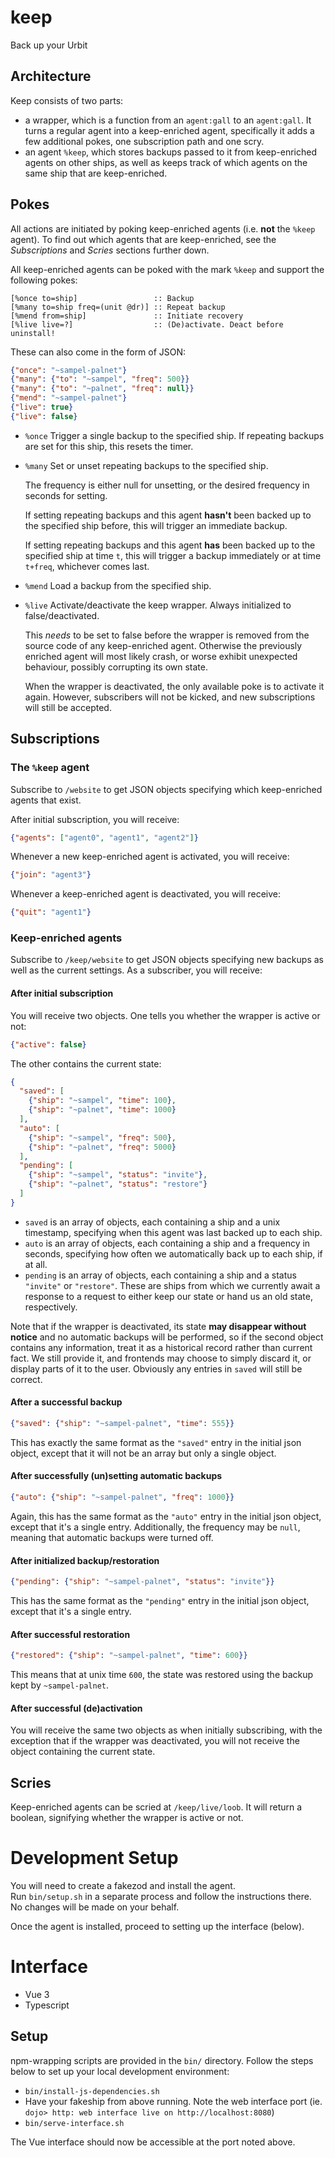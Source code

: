 # keep
Back up your Urbit

## Architecture

Keep consists of two parts:

- a wrapper, which is a function from an `agent:gall` to an `agent:gall`. It turns a regular agent into a keep-enriched agent, specifically it adds a few additional pokes, one subscription path and one scry.
- an agent `%keep`, which stores backups passed to it from keep-enriched agents on other ships, as well as keeps track of which agents on the same ship that are keep-enriched.

## Pokes

All actions are initiated by poking keep-enriched agents (i.e. **not** the `%keep` agent). To find out which agents that are keep-enriched, see the *Subscriptions* and *Scries* sections further down.

All keep-enriched agents can be poked with the mark `%keep` and support the following pokes:

```hoon
[%once to=ship]                 :: Backup
[%many to=ship freq=(unit @dr)] :: Repeat backup
[%mend from=ship]               :: Initiate recovery
[%live live=?]                  :: (De)activate. Deact before uninstall!
```

These can also come in the form of JSON:

```json
{"once": "~sampel-palnet"}
{"many": {"to": "~sampel", "freq": 500}}
{"many": {"to": "~palnet", "freq": null}}
{"mend": "~sampel-palnet"}
{"live": true}
{"live": false}
```

- `%once`
  Trigger a single backup to the specified ship.
  If repeating backups are set for this ship, this resets the timer.
- `%many`
  Set or unset repeating backups to the specified ship.

  The frequency is either null for unsetting, or the desired frequency in seconds for setting.

  If setting repeating backups and this agent **hasn't** been backed up to the specified ship before, this will trigger an immediate backup.

  If setting repeating backups and this agent **has** been backed up to the specified ship at time `t`, this will trigger a backup immediately or at time `t+freq`, whichever comes last.
- `%mend`
  Load a backup from the specified ship.
- `%live`
  Activate/deactivate the keep wrapper. Always initialized to false/deactivated.

  This *needs* to be set to false before the wrapper is removed from the source code of any keep-enriched agent. Otherwise the previously enriched agent will most likely crash, or worse exhibit unexpected behaviour, possibly corrupting its own state.

  When the wrapper is deactivated, the only available poke is to activate it again. However, subscribers will not be kicked, and new subscriptions will still be accepted.

## Subscriptions

### The `%keep` agent

Subscribe to `/website` to get JSON objects specifying which keep-enriched agents that exist.

After initial subscription, you will receive:

```json
{"agents": ["agent0", "agent1", "agent2"]}
```

Whenever a new keep-enriched agent is activated, you will receive:

```json
{"join": "agent3"}
```

Whenever a keep-enriched agent is deactivated, you will receive:

```json
{"quit": "agent1"}
```

### Keep-enriched agents

Subscribe to `/keep/website` to get JSON objects specifying new backups as well as the current settings. As a subscriber, you will receive:

#### After initial subscription

You will receive two objects. One tells you whether the wrapper is active or not:

```json
{"active": false}
```

The other contains the current state:

```json
{
  "saved": [
    {"ship": "~sampel", "time": 100},
    {"ship": "~palnet", "time": 1000}
  ],
  "auto": [
    {"ship": "~sampel", "freq": 500},
    {"ship": "~palnet", "freq": 5000}
  ],
  "pending": [
    {"ship": "~sampel", "status": "invite"},
    {"ship": "~palnet", "status": "restore"}
  ]
}
```

- `saved` is an array of objects, each containing a ship and a unix timestamp, specifying when this agent was last backed up to each ship.
- `auto` is an array of objects, each containing a ship and a frequency in seconds, specifying how often we automatically back up to each ship, if at all.
- `pending` is an array of objects, each containing a ship and a status `"invite"` or `"restore"`. These are ships from which we currently await a response to a request to either keep our state or hand us an old state, respectively.

Note that if the wrapper is deactivated, its state **may disappear without notice** and no automatic backups will be performed, so if the second object contains any information, treat it as a historical record rather than current fact. We still provide it, and frontends may choose to simply discard it, or display parts of it to the user. Obviously any entries in `saved` will still be correct.

#### After a successful backup

```json
{"saved": {"ship": "~sampel-palnet", "time": 555}}
```

This has exactly the same format as the `"saved"` entry in the initial json object, except that it will not be an array but only a single object.

#### After successfully (un)setting automatic backups

```json
{"auto": {"ship": "~sampel-palnet", "freq": 1000}}
```

Again, this has the same format as the `"auto"` entry in the initial json object, except that it's a single entry. Additionally, the frequency may be `null`, meaning that automatic backups were turned off.

#### After initialized backup/restoration

```json
{"pending": {"ship": "~sampel-palnet", "status": "invite"}}
```

This has the same format as the `"pending"` entry in the initial json object, except that it's a single entry.

#### After successful restoration

```json
{"restored": {"ship": "~sampel-palnet", "time": 600}}
```

This means that at unix time `600`, the state was restored using the backup kept by `~sampel-palnet`.

#### After successful (de)activation

You will receive the same two objects as when initially subscribing, with the exception that if the wrapper was deactivated, you will not receive the object containing the current state.

## Scries

Keep-enriched agents can be scried at `/keep/live/loob`. It will return a boolean, signifying whether the wrapper is active or not.

# Development Setup

You will need to create a fakezod and install the agent.  
Run `bin/setup.sh` in a separate process and follow the instructions there. No changes will be made on your behalf.

Once the agent is installed, proceed to setting up the interface (below).

# Interface

- Vue 3
- Typescript

## Setup

npm-wrapping scripts are provided in the `bin/` directory. Follow the steps below to set up your local development environment:

- `bin/install-js-dependencies.sh`
- Have your fakeship from above running. Note the web interface port (ie. `dojo> http: web interface live on http://localhost:8080`)
- `bin/serve-interface.sh`

The Vue interface should now be accessible at the port noted above.

